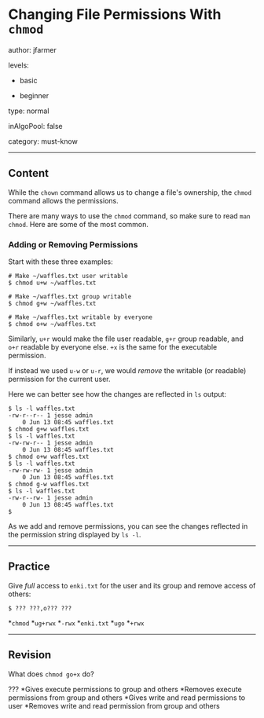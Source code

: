 # Changing File Permissions With `chmod`
author: jfarmer

levels:

  - basic

  - beginner

type: normal

inAlgoPool: false

category: must-know

---
## Content

While the `chown` command allows us to change a file's ownership, the `chmod` command allows the permissions.

There are many ways to use the `chmod` command, so make sure to read `man chmod`.  Here are some of the most common.

### Adding or Removing Permissions

Start with these three examples:

```console
# Make ~/waffles.txt user writable
$ chmod u+w ~/waffles.txt

# Make ~/waffles.txt group writable
$ chmod g+w ~/waffles.txt

# Make ~/waffles.txt writable by everyone
$ chmod o+w ~/waffles.txt
```

Similarly, `u+r` would make the file user readable, `g+r` group readable, and `o+r` readable by everyone else.  `+x` is the same for the executable permission.

If instead we used `u-w` or `u-r`, we would *remove* the writable (or readable) permission for the current user.

Here we can better see how the changes are reflected in `ls` output:

```console
$ ls -l waffles.txt
-rw-r--r-- 1 jesse admin
    0 Jun 13 08:45 waffles.txt
$ chmod g+w waffles.txt
$ ls -l waffles.txt
-rw-rw-r-- 1 jesse admin
    0 Jun 13 08:45 waffles.txt
$ chmod o+w waffles.txt
$ ls -l waffles.txt
-rw-rw-rw- 1 jesse admin
    0 Jun 13 08:45 waffles.txt
$ chmod g-w waffles.txt
$ ls -l waffles.txt
-rw-r--rw- 1 jesse admin
    0 Jun 13 08:45 waffles.txt
$
```

As we add and remove permissions, you can see the changes reflected in the permission string displayed by `ls -l`.

---
## Practice

Give *full* access to `enki.txt` for the user and its group and remove access of others:
```
$ ??? ???,o??? ??? 
```
*`chmod`
*`ug+rwx`
*`-rwx`
*`enki.txt`
*`ugo`
*`+rwx`

---
## Revision

What does `chmod go+x` do? 

???
*Gives execute permissions to group and others
*Removes execute permissions from group and others
*Gives write and read permissions to user
*Removes write and read permission from group and others